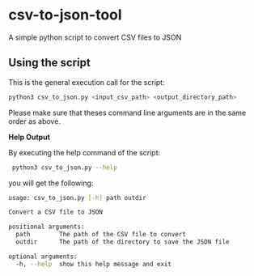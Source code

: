 # csv-to-json-tool

A simple python script to convert CSV files to JSON

## Using the script

This is the general execution call for the script:

``` bash
python3 csv_to_json.py <input_csv_path> <output_directory_path>
```

Please make sure that theses command line arguments are in the same order as above.
<br>

__Help Output__

By executing the help command of the script:

```bash 
 python3 csv_to_json.py --help
``` 

you will get the following:

```bash 
usage: csv_to_json.py [-h] path outdir

Convert a CSV file to JSON

positional arguments:
  path        The path of the CSV file to convert
  outdir      The path of the directory to save the JSON file

optional arguments:
  -h, --help  show this help message and exit
```
